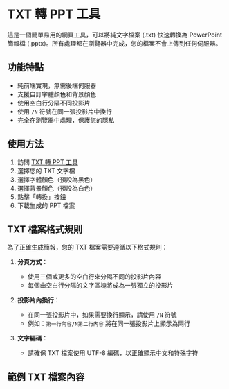 # TXT 轉 PPT 工具

這是一個簡單易用的網頁工具，可以將純文字檔案 (.txt) 快速轉換為 PowerPoint 簡報檔 (.pptx)。所有處理都在瀏覽器中完成，您的檔案不會上傳到任何伺服器。

## 功能特點

- 純前端實現，無需後端伺服器
- 支援自訂字體顏色和背景顏色
- 使用空白行分隔不同投影片
- 使用 `/N` 符號在同一張投影片中換行
- 完全在瀏覽器中處理，保護您的隱私

## 使用方法

1. 訪問 [TXT 轉 PPT 工具](https://zootree2025.github.io/2025begine/)
2.  選擇您的 TXT 文字檔
3. 選擇字體顏色（預設為黑色）
4. 選擇背景顏色（預設為白色）
5. 點擊「轉換」按鈕
6. 下載生成的 PPT 檔案

## TXT 檔案格式規則

為了正確生成簡報，您的 TXT 檔案需要遵循以下格式規則：

1. **分頁方式**：
   - 使用三個或更多的空白行來分隔不同的投影片內容
   - 每個由空白行分隔的文字區塊將成為一張獨立的投影片

2. **投影片內換行**：
   - 在同一張投影片中，如果需要換行顯示，請使用 `/N` 符號
   - 例如：`第一行內容/N第二行內容` 將在同一張投影片上顯示為兩行

3. **文字編碼**：
   - 請確保 TXT 檔案使用 UTF-8 編碼，以正確顯示中文和特殊字符

## 範例 TXT 檔案內容
